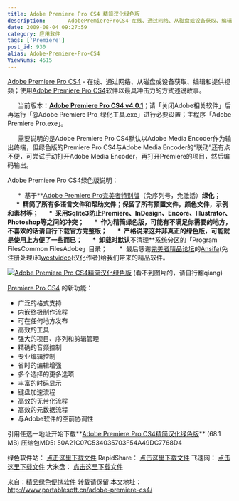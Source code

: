 ```yaml
---
title: Adobe Premiere Pro CS4 精简汉化绿色版
description:       AdobePremiereProCS4-在线、通过网络、从磁盘或设备获取、编辑和提供视频；使用AdobePremiereProCS4软件以最具冲击力的方式述说故事。      当前版本：AdobePremiereProCS4v4.0.1；请「关闭Adobe相关软件」后再运行「@AdobePremierePro_绿化工具.exe」进行必要设置；主程序「AdobePremierePro.exe」。(看不到图片的，请自行翻qiang)
date: 2009-08-04 09:27:59
category: 应用软件
tags: ['Premiere']
post_id: 930
alias: Adobe-Premiere-Pro-CS4
ViewNums: 4515
---
```


[Adobe Premiere Pro CS4](/blog/adobe-premiere-pro-cs4) - 在线、通过网络、从磁盘或设备获取、编辑和提供视频；使用[Adobe Premiere Pro CS4](/blog/adobe-premiere-pro-cs4)软件以最具冲击力的方式述说故事。

      当前版本：**[Adobe Premiere Pro CS4 v4.0.1](/blog/adobe-premiere-pro-cs4)**；请「关闭Adobe相关软件」后再运行「@Adobe Premiere Pro_绿化工具.exe」进行必要设置；主程序「Adobe Premiere Pro.exe」。

      需要说明的是Adobe Premiere Pro CS4默认以Adobe Media Encoder作为输出终端，但绿色版的Premiere Pro CS4与Adobe Media Encoder的“联动”还有点不便，可尝试手动打开Adobe Media Encoder，再打开Premiere的项目，然后编码输出。

Adobe Premiere Pro CS4绿色版说明：

      *  基于**[Adobe Premiere Pro完美者特别版](http://bbs.wmzhe.com/viewthread.php?tid=57346)（免序列号，免激活）**绿化；
      *  精简了所有多语言文件和帮助文件；保留了所有预置文件，颜色文件，示例和素材等；
      *  **采用Sqlite3防止Premiere、InDesign、Encore、Illustrator、Photoshop等之间的冲突；**
      *  作为精简绿色版，可能有不满足你需要的地方，不喜欢的话请自行下载官方完整版；
      *  严格说来这并非真正的绿色版，可能就是使用上方便了一些而已；
      *  卸载时默认**不清理**系统分区的「Program FilesCommon FilesAdobe」目录；
      *  最后感谢[完美者精品论坛](http://bbs.wmzhe.com/)的[Ansifa](http://ansifa.blog.163.com/)(免注册处理)和[westvideo](http://eyesvideo.blogcn.com/)(汉化作者)给我们带来的精品软件。

[![Adobe Premiere Pro CS4精简汉化绿色版](http://lh5.ggpht.com/_-p3wHBAYw-Y/Sk36FD2fB-I/AAAAAAAAA-8/QU51SoE7s24/s400/Adobe_Premiere_Pro_CS4.jpg "Adobe Premiere Pro CS4精简汉化绿色版 - 主界面 (点击放大)")](http://picasaweb.google.com/lh/photo/d3s0B7CBbrU2j_EU3cebJw?feat=embedwebsite)
(看不到图片的，请自行翻qiang)

[Premiere Pro CS4](/blog/adobe-premiere-pro-cs4) 的新功能：

* 广泛的格式支持
* 内嵌终极制作流程
* 可在任何地方发布
* 高效的工具
* 强大的项目、序列和剪辑管理
* 精确的音频控制
* 专业编辑控制
* 省时的编辑增强
* 多个选择的更多选项
* 丰富的时码显示
* 键盘加速流程
* 高效的无带化流程
* 高效的元数据流程
* 与Adobe软件的空前协调性

引用任选一地址开始下载**[Adobe Premiere Pro CS4精简汉化绿色版](/blog/adobe-premiere-pro-cs4)** (68.1 MB)
压缩包MD5: 50A21C07C534035703F54A49DC7768D4

绿色软件站：
[点击这里下载文件](http://www.onegreen.net/Soft/HTML/23933.html)
RapidShare：
[点击这里下载文件](http://rapidshare.com/files/251308569/Premiere.Pro.CS4-PortableSoft.7z)
飞速网：
[点击这里下载文件](http://www.rayfile.com/files/8e5bca3a-67ce-11de-a8ce-0014221b798a/)
大米盘：
[点击这里下载文件](http://www.damipan.com/file/1pHHI2J.html)

来自：[精品绿色便携软件](http://www.portablesoft.cn/) 转载请保留
本文地址：<http://www.portablesoft.cn/adobe-premiere-cs4/>